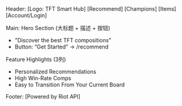Header:
  [Logo: TFT Smart Hub]  [Recommend] [Champions] [Items] [Account/Login]

Main:
  Hero Section (大标题 + 描述 + 按钮)
  - "Discover the best TFT compositions"
  - Button: “Get Started” → /recommend

Feature Highlights (3列)
  - Personalized Recommendations
  - High Win-Rate Comps
  - Easy to Transition From Your Current Board

Footer:
  [Powered by Riot API]
